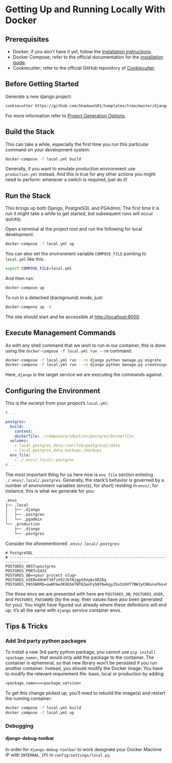 # Getting Up and Running Locally With Docker

## Prerequisites

- Docker; if you don't have it yet, follow the [installation instructions](https://docs.docker.com/get-docker/#supported-platforms).
- Docker Compose; refer to the official documentation for the [installation guide](https://docs.docker.com/compose/install/).
- Cookiecutter; refer to the official GitHub repository of [Cookiecutter](https://github.com/cookiecutter/cookiecutter).

## Before Getting Started

Generate a new django project:

```bash
cookiecutter https://github.com/ShadowsS01/templates/tree/master/django
```

For more information refer to [Project Generation Options](./project-generation-options.md).

## Build the Stack

This can take a while, especially the first time you run this particular command on your development system:

```bash
docker-compose -f local.yml build
```

Generally, if you want to emulate production environment use `production.yml` instead. And this is true for any other actions you might need to perform: whenever a switch is required, just do it!

## Run the Stack

This brings up both Django, PostgreSQL and PGAdmin. The first time it is run it might take a while to get started, but subsequent runs will occur quickly.

Open a terminal at the project root and run the following for local development:

```bash
docker-compose -f local.yml up
```

You can also set the environment variable `COMPOSE_FILE` pointing to `local.yml` like this:

```bash
export COMPOSE_FILE=local.yml
```

And then run:

```bash
docker-compose up
```

To run in a detached (background) mode, just:

```bash
docker-compose up -d
```

The site should start and be accessible at <http://localhost:8000>.

## Execute Management Commands

As with any shell command that we wish to run in our container, this is done using the `docker-compose -f local.yml run --rm` command:

```bash
docker-compose -f local.yml run --rm django python manage.py migrate
docker-compose -f local.yml run --rm django python manage.py createsuperuser
```

Here, `django` is the target service we are executing the commands against.

## Configuring the Environment

This is the excerpt from your project’s `local.yml`:

```yml
# ...

postgres:
  build:
    context: .
    dockerfile: ./compose/production/postgres/Dockerfile
  volumes:
    - local_postgres_data:/var/lib/postgresql/data
    - local_postgres_data_backups:/backups
  env_file:
    - ./.envs/.local/.postgres
# ...
```

The most important thing for us here now is `env_file` section enlisting `./.envs/.local/.postgres`. Generally, the stack’s behavior is governed by a number of environment variables (env(s), for short) residing in `envs/`, for instance, this is what we generate for you:

```bash
.envs
├── .local
│   ├── .django
│   ├── .postgres
│   └── .pgadmin
└── .production
    ├── .django
    └── .postgres
```

Consider the aforementioned `.envs/.local/.postgres`:

```env
# PostgreSQL
# ------------------------------------------------------------------------------
POSTGRES_HOST=postgres
POSTGRES_PORT=5432
POSTGRES_DB=<your project slug>
POSTGRES_USER=49nKf38fzX92JGfHjgpX5UyAv5RZ6q
POSTGRES_PASSWORD=awWYmw3K9b5m7WT62wxFySQY6wkgy25u3zHVT7NWJyCN9unuFbov69cuiL2U
```

The three envs we are presented with here are `POSTGRES_DB`, `POSTGRES_USER`, and `POSTGRES_PASSWORD` (by the way, their values have also been generated for you). You might have figured out already where these definitions will end up; it’s all the same with `django` service container envs.

## Tips & Tricks

### Add 3rd party python packages

To install a new 3rd party python package, you cannot use `pip install <package_name>`, that would only add the package to the container. The container is ephemeral, so that new library won’t be persisted if you run another container. Instead, you should modify the Docker image: You have to modify the relevant requirement file: base, local or production by adding:

```txt
<package_name>==<package_version>
```

To get this change picked up, you’ll need to rebuild the image(s) and restart the running container:

```bash
docker compose -f local.yml build
docker compose -f local.yml up
```

### Debugging

#### django-debug-toolbar

In order for `django-debug-toolbar` to work designate your Docker Machine IP with `INTERNAL_IPS` in `config/settings/local.py`.
